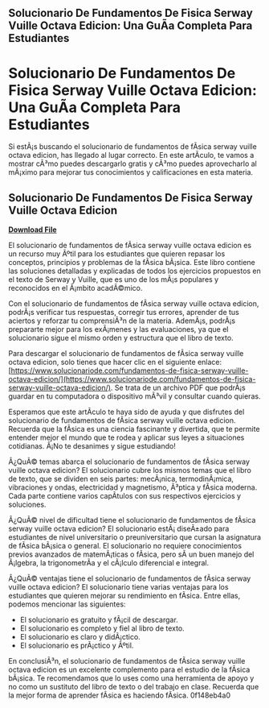 ## Solucionario De Fundamentos De Fisica Serway Vuille Octava Edicion: Una GuÃ­a Completa Para Estudiantes

  
# Solucionario De Fundamentos De Fisica Serway Vuille Octava Edicion: Una GuÃ­a Completa Para Estudiantes
 
Si estÃ¡s buscando el solucionario de fundamentos de fÃ­sica serway vuille octava edicion, has llegado al lugar correcto. En este artÃ­culo, te vamos a mostrar cÃ³mo puedes descargarlo gratis y cÃ³mo puedes aprovecharlo al mÃ¡ximo para mejorar tus conocimientos y calificaciones en esta materia.
 
## Solucionario De Fundamentos De Fisica Serway Vuille Octava Edicion


[**Download File**](https://www.google.com/url?q=https%3A%2F%2Ftiurll.com%2F2tKoxy&sa=D&sntz=1&usg=AOvVaw0zQCugbPbRS6xudhI2GVHB)

 
El solucionario de fundamentos de fÃ­sica serway vuille octava edicion es un recurso muy Ãºtil para los estudiantes que quieren repasar los conceptos, principios y problemas de la fÃ­sica bÃ¡sica. Este libro contiene las soluciones detalladas y explicadas de todos los ejercicios propuestos en el texto de Serway y Vuille, que es uno de los mÃ¡s populares y reconocidos en el Ã¡mbito acadÃ©mico.
 
Con el solucionario de fundamentos de fÃ­sica serway vuille octava edicion, podrÃ¡s verificar tus respuestas, corregir tus errores, aprender de tus aciertos y reforzar tu comprensiÃ³n de la materia. AdemÃ¡s, podrÃ¡s prepararte mejor para los exÃ¡menes y las evaluaciones, ya que el solucionario sigue el mismo orden y estructura que el libro de texto.
 
Para descargar el solucionario de fundamentos de fÃ­sica serway vuille octava edicion, solo tienes que hacer clic en el siguiente enlace: [https://www.solucionariode.com/fundamentos-de-fisica-serway-vuille-octava-edicion/](https://www.solucionariode.com/fundamentos-de-fisica-serway-vuille-octava-edicion/). Se trata de un archivo PDF que podrÃ¡s guardar en tu computadora o dispositivo mÃ³vil y consultar cuando quieras.
 
Esperamos que este artÃ­culo te haya sido de ayuda y que disfrutes del solucionario de fundamentos de fÃ­sica serway vuille octava edicion. Recuerda que la fÃ­sica es una ciencia fascinante y divertida, que te permite entender mejor el mundo que te rodea y aplicar sus leyes a situaciones cotidianas. Â¡No te desanimes y sigue estudiando!
  
Â¿QuÃ© temas abarca el solucionario de fundamentos de fÃ­sica serway vuille octava edicion? El solucionario cubre los mismos temas que el libro de texto, que se dividen en seis partes: mecÃ¡nica, termodinÃ¡mica, vibraciones y ondas, electricidad y magnetismo, Ã³ptica y fÃ­sica moderna. Cada parte contiene varios capÃ­tulos con sus respectivos ejercicios y soluciones.
 
Â¿QuÃ© nivel de dificultad tiene el solucionario de fundamentos de fÃ­sica serway vuille octava edicion? El solucionario estÃ¡ diseÃ±ado para estudiantes de nivel universitario o preuniversitario que cursan la asignatura de fÃ­sica bÃ¡sica o general. El solucionario no requiere conocimientos previos avanzados de matemÃ¡ticas o fÃ­sica, pero sÃ­ un buen manejo del Ã¡lgebra, la trigonometrÃ­a y el cÃ¡lculo diferencial e integral.
 
Â¿QuÃ© ventajas tiene el solucionario de fundamentos de fÃ­sica serway vuille octava edicion? El solucionario tiene varias ventajas para los estudiantes que quieren mejorar su rendimiento en fÃ­sica. Entre ellas, podemos mencionar las siguientes:
 
- El solucionario es gratuito y fÃ¡cil de descargar.
- El solucionario es completo y fiel al libro de texto.
- El solucionario es claro y didÃ¡ctico.
- El solucionario es prÃ¡ctico y Ãºtil.

En conclusiÃ³n, el solucionario de fundamentos de fÃ­sica serway vuille octava edicion es un excelente complemento para el estudio de la fÃ­sica bÃ¡sica. Te recomendamos que lo uses como una herramienta de apoyo y no como un sustituto del libro de texto o del trabajo en clase. Recuerda que la mejor forma de aprender fÃ­sica es haciendo fÃ­sica.
 0f148eb4a0
